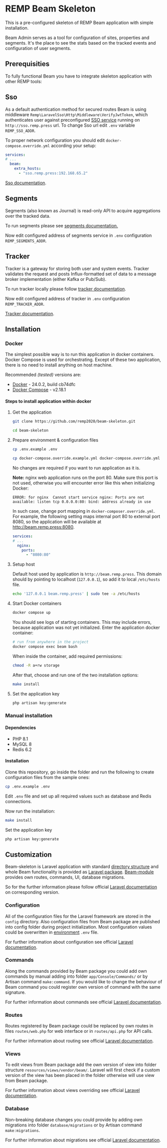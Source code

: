 # REMP Beam Skeleton

This is a pre-configured skeleton of REMP Beam application with simple installation.

Beam Admin serves as a tool for configuration of sites, properties and segments. It's the place to see
the stats based on the tracked events and configuration of user segments.

## Prerequisities

To fully functional Beam you have to integrate skeleton application with other REMP tools: 

## Sso

As a default authentication method for secured routes Beam is using middleware `Remp\LaravelSso\Http\Middleware\VerifyJwtToken`, which authenticates user against preconfigured [SSO service](https://github.com/remp2020/remp/tree/master/Sso) running on `http://sso.remp.press` url.
To change Sso url edit `.env` variable `REMP_SSO_ADDR`.

To proper network configuration you should edit `docker-compose.override.yml` according your setup:

```yaml
services:
# ... 
  beam:
    extra_hosts:
      - "sso.remp.press:192.168.65.2"
```

[Sso documentation](https://github.com/remp2020/remp/tree/master/Sso).

## Segments

Segments (also known as Journal) is read-only API to acquire aggregations over the tracked data.

To run segments please see [segments documentation.](https://github.com/remp2020/remp/tree/master/Beam/go/cmd/segments)

Now edit configured address of segments service in `.env` configuration `REMP_SEGMENTS_ADDR`.

## Tracker

Tracker is a gateway for storing both user and system events. Tracker validates the request and posts Influx-formatted set of data to a message broker implementation (either Kafka or Pub/Sub).

To run tracker locally please follow [tracker documentation](https://github.com/remp2020/remp/tree/master/Beam/go/cmd/tracker).

Now edit configured address of tracker in `.env` configuration `REMP_TRACKER_ADDR`.

[Tracker documentation](https://github.com/remp2020/remp/tree/master/Beam/go/cmd/tracker).


## Installation

### Docker

The simplest possible way is to run this application in docker containers. Docker Compose is used for orchestrating. Except of these two application, there is no need to install anything on host machine.

Recommended _(tested)_ versions are:

- [Docker](https://www.docker.com/products/docker-engine) - 24.0.2, build cb74dfc
- [Docker Compose](https://docs.docker.com/compose/overview/) - v2.18.1

#### Steps to install application within docker

1. Get the application

    ``` bash
    git clone https://github.com/remp2020/beam-skeleton.git
    ```

    ```bash
    cd beam-skeleton
    ```

2. Prepare environment & configuration files
    ```bash
    cp .env.example .env
    ```
    ```bash
    cp docker-compose.override.example.yml docker-compose.override.yml
    ```
   No changes are required if you want to run application as it is.

   **Note:** nginx web application runs on the port 80. Make sure this port is not used, otherwise you will encounter error like this when initializing Docker:

    ```
    ERROR: for nginx  Cannot start service nginx: Ports are not available: listen tcp 0.0.0.0:80: bind: address already in use
    ```

   In such case, change port mapping in `docker-composer.override.yml`. For example, the following setting maps internal port 80 to external port 8080, so the application will be available at http://beam.remp.press:8080.
    ```yaml
    services:
    # ...
      nginx:
        ports:
          - "8080:80"
    ```

3. Setup host

   Default host used by application is `http://beam.remp.press`.
   This domain should by pointing to localhost (`127.0.0.1`), so add it to local `/etc/hosts` file.

    ```bash
    echo '127.0.0.1 beam.remp.press' | sudo tee -a /etc/hosts
    ```

4. Start Docker containers

    ```bash
    docker compose up
    ```

   You should see logs of starting containers. This may include errors, because application was not yet initialized.
   Enter the application docker container:

    ```bash
    # run from anywhere in the project
    docker compose exec beam bash
    ```

   When inside the container, add required permissions:

    ```bash
    chmod -R a+rw storage
    ```

   After that, choose and run one of the two installation options:

   ```bash
   make install
   ```
   
5. Set the application key

   ```bash
   php artisan key:generate
   ```
   
### Manual installation

#### Dependencies

- PHP 8.1
- MySQL 8
- Redis 6.2

#### Installation

[comment]: <> (Clone this repository and run the following command inside the project folder:)
Clone this repository, go inside the folder and run the following to create configuration files from the sample ones:

```bash
cp .env.example .env
```

Edit `.env` file and set up all required values such as database and Redis connections.

Now run the installation:

```bash
make install
```

Set the application key
```bash
php artisan key:generate
```

## Customization

Beam-skeleton is Laravel application with standard [directory structure](https://laravel.com/docs/8.x/structure) and whole Beam functionality is provided as [Laravel package](https://laravel.com/docs/8.x/packages).
[Beam-module](https://github.com/remp2020/beam-module) provides own routes, commands, UI, database migrations.

So for the further information please follow official [Laravel documentation](https://laravel.com/docs/8.x) on corresponding version.

### Configuration

All of the configuration files for the Laravel framework are stored in the `config` directory. Also configuration files from Beam package are published into config folder during project initialization.
Most configuration values could be overwritten in [environment](https://laravel.com/docs/8.x/configuration#environment-configuration) `.env` file.

For further information about configuration see official [Laravel documentation](https://laravel.com/docs/8.x/configuration).

### Commands

Along the commands provided by Beam package you could add own commands by manual adding into folder `app/Console/Commands/` or by Artisan command `make:command`. If you would like to change the behaviour of Beam command you could register own version of command with the same signature. 

For further information about commands see official [Laravel documentation](https://laravel.com/docs/8.x/artisan).

### Routes

Routes registered by Beam package could be replaced by own routes in files `routes/web.php` for web interface or in `routes/api.php` for API calls. 

For further information about routing see official [Laravel documentation](https://laravel.com/docs/8.x/routing).

### Views

To edit views from Beam package add the own version of view into folder structure `resources/views/vendor/beam/`. Laravel will first check if a custom version of the view has been placed in the folder otherwise will use view from Beam package.

For further information about views overriding see official [Laravel documentation](https://laravel.com/docs/8.x/packages#overriding-package-views).

### Database

Non-breaking database changes you could provide by adding own migrations into folder `database/migrations` or by Artisan command `make:migrations`.

For further information about migrations see official [Laravel documentation](https://laravel.com/docs/8.x/migrations).